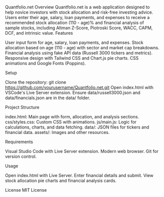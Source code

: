 Quantfolio.net
Overview
Quantfolio.net is a web application designed to help novice investors with stock allocation and risk-free investing advice. Users enter their age, salary, loan payments, and expenses to receive a recommended stock allocation (110 - age)% and financial analysis of sample stocks, including Altman Z-Score, Piotroski Score, WACC, CAPM, DCF, and intrinsic value.
Features

User input form for age, salary, loan payments, and expenses.
Stock allocation based on age (110 - age) with sector and market cap breakdowns.
Financial analysis using fake API data (Russell 3000 tickers and metrics).
Responsive design with Tailwind CSS and Chart.js pie charts.
CSS animations and Google Fonts (Poppins).

Setup

Clone the repository: git clone https://github.com/yourusername/Quantfolio.net.git
Open index.html with VSCode's Live Server extension.
Ensure data/russell3000.json and data/financials.json are in the data/ folder.

Project Structure

index.html: Main page with form, allocation, and analysis sections.
css/styles.css: Custom CSS with animations.
js/main.js: Logic for calculations, charts, and data fetching.
data/: JSON files for tickers and financial data.
assets/: Images and other resources.

Requirements

Visual Studio Code with Live Server extension.
Modern web browser.
Git for version control.

Usage

Open index.html with Live Server.
Enter financial details and submit.
View stock allocation pie charts and financial analysis cards.

License
MIT License
